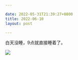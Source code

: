 ```yaml
---

date: 2022-05-31T21:39:27+0800
title: 2022-06-10
layout: post

---
```


白天没睡，9点就直接睡着了。

![](https://ohsaisai.oss-cn-shanghai.aliyuncs.com/2022/05/2022-05-31-1.heic?x-oss-process=style/ohsaisai)
